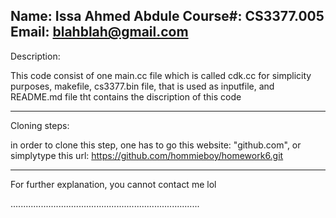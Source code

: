 Name: Issa Ahmed Abdule
Course#: CS3377.005
Email: blahblah@gmail.com
----------------------------------------------------------------------------
Description: 

This code consist of one main.cc file which is called cdk.cc for simplicity purposes, makefile, cs3377.bin file, that is used as inputfile, and README.md file tht contains the discription of this code

------------------------------------------------------------------------------
 
Cloning steps:

in order to clone this step, one has to go this website: "github.com", or simplytype this url: https://github.com/hommieboy/homework6.git

----------------------------------------------------------------------------

For further explanation, you cannot contact me lol

...........................................................................
